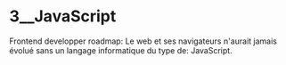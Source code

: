 # 3__JavaScript
Frontend developper roadmap: Le web et ses navigateurs n'aurait jamais évolué sans un langage informatique du type de: JavaScript.
